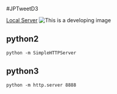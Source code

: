 #JPTweetD3

[Local Server](http://localhost:8888/)
![This is a developing image](https://github.com/SUXEEE/JPTweetD3/blob/master/etc/this_is_a_test_image.gif)

## python2

```python -m SimpleHTTPServer```

## python3

```python -m http.server 8888```
